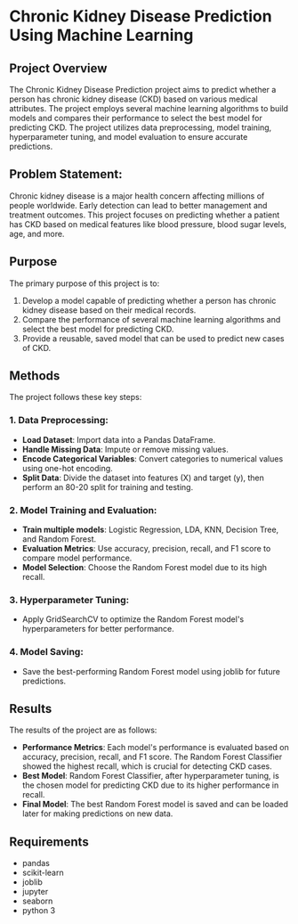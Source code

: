 # Chronic Kidney Disease Prediction Using Machine Learning

## Project Overview
The Chronic Kidney Disease Prediction project aims to predict whether a person has chronic kidney disease (CKD) based on various medical attributes. The project employs several machine learning algorithms to build models and compares their performance to select the best model for predicting CKD. The project utilizes data preprocessing, model training, hyperparameter tuning, and model evaluation to ensure accurate predictions.

## Problem Statement:
Chronic kidney disease is a major health concern affecting millions of people worldwide. Early detection can lead to better management and treatment outcomes. This project focuses on predicting whether a patient has CKD based on medical features like blood pressure, blood sugar levels, age, and more.

## Purpose
The primary purpose of this project is to:
1. Develop a model capable of predicting whether a person has chronic kidney disease based on their medical records.
2. Compare the performance of several machine learning algorithms and select the best model for predicting CKD.
3. Provide a reusable, saved model that can be used to predict new cases of CKD.

## Methods
The project follows these key steps:

### 1. Data Preprocessing:
- **Load Dataset**: Import data into a Pandas DataFrame.
- **Handle Missing Data**: Impute or remove missing values.
- **Encode Categorical Variables**: Convert categories to numerical values using one-hot encoding.
- **Split Data**: Divide the dataset into features (X) and target (y), then perform an 80-20 split for training and testing.

### 2. Model Training and Evaluation:
- **Train multiple models**: Logistic Regression, LDA, KNN, Decision Tree, and Random Forest.
- **Evaluation Metrics**: Use accuracy, precision, recall, and F1 score to compare model performance.
- **Model Selection**: Choose the Random Forest model due to its high recall.

### 3. Hyperparameter Tuning:
- Apply GridSearchCV to optimize the Random Forest model's hyperparameters for better performance.

### 4. Model Saving:
- Save the best-performing Random Forest model using joblib for future predictions.

## Results
The results of the project are as follows:
- **Performance Metrics**: Each model's performance is evaluated based on accuracy, precision, recall, and F1 score. The Random Forest Classifier showed the highest recall, which is crucial for detecting CKD cases.
- **Best Model**: Random Forest Classifier, after hyperparameter tuning, is the chosen model for predicting CKD due to its higher performance in recall.
- **Final Model**: The best Random Forest model is saved and can be loaded later for making predictions on new data.

## Requirements
- pandas
- scikit-learn
- joblib
- jupyter
- seaborn
- python 3




